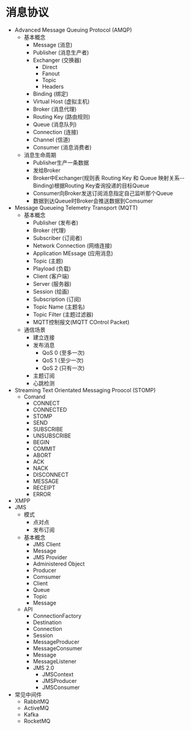 # 消息协议
- Advanced Message Queuing Protocol (AMQP)
    - 基本概念
        - Message (消息)
        - Publisher (消息生产者)
        - Exchanger (交换器)
            - Direct
            - Fanout
            - Topic
            - Headers
        - Binding (绑定)
        - Virtual Host (虚拟主机)
        - Broker (消息代理)
        - Routing Key (路由规则)
        - Queue (消息队列)
        - Connection (连接)
        - Channel (信道)
        - Consumer (消息消费者)
    - 消息生命周期
        - Publisher生产一条数据
        - 发给Broker
        - Broker中Exchanger(规则表 Routing Key 和 Queue 映射关系--Binding)根据Routing Key查询投递的目标Queue
        - Consumer向Broker发送订阅消息指定自己监听那个Queue
        - 数据到达Queue时Broker会推送数据到Comsumer
- Message Queueing Telemetry Transport (MQTT)
    - 基本概念
        - Publisher (发布者)
        - Broker (代理)
        - Subscriber (订阅者)
        - Network Connection (网络连接)
        - Application MEssage (应用消息)
        - Topic (主题)
        - Playload (负载)
        - Client (客户端)
        - Server (服务器)
        - Session (绘画)
        - Subscription (订阅)
        - Topic Name (主题名)
        - Topic Filter (主题过滤器)
        - MQTT控制报文(MQTT COntrol Packet)
    - 通信场景
        - 建立连接
        - 发布消息
            - QoS 0 (至多一次)
            - QoS 1 (至少一次)
            - QoS 2 (只有一次)
        - 主题订阅
        - 心跳检测
- Streaming Text Orientated Messaging Proocol (STOMP)
    - Comand
        - CONNECT
        - CONNECTED
        - STOMP
        - SEND
        - SUBSCRIBE
        - UNSUBSCRIBE
        - BEGIN
        - COMMIT
        - ABORT
        - ACK
        - NACK
        - DISCONNECT
        - MESSAGE
        - RECEIPT
        - ERROR
- XMPP
- JMS
    - 模式
        - 点对点
        - 发布订阅
    - 基本概念
        - JMS Client
        - Message
        - JMS Provider
        - Administered Object
        - Producer
        - Comsumer
        - Client
        - Queue
        - Topic
        - Message
    - API
        - ConnectionFactory
        - Destination
        - Connection
        - Session
        - MessageProducer
        - MessageConsumer
        - Message
        - MessageListener
        - JMS 2.0
            - JMSContext
            - JMSProducer
            - JMSConsumer
- 常见中间件
    - RabbitMQ
    - ActiveMQ
    - Kafka
    - RocketMQ